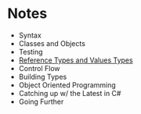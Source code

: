 # Notes

- Syntax
- Classes and Objects
- Testing
- [Reference Types and Values Types](REF_TYPES.md)
- Control Flow
- Building Types
- Object Oriented Programming
- Catching up w/ the Latest in C#
- Going Further